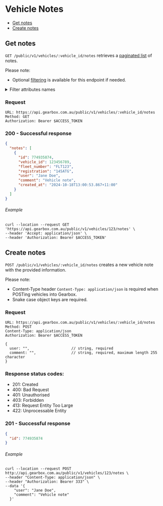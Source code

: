 # Vehicle Notes

- [Get notes](#get-notes)
- [Create notes](#create-notes)


## Get notes

`GET /public/v1/vehicles/:vehicle_id/notes` retrieves a [paginated list](../readme.md/#pagination) of notes.

Please note:

- Optional [filtering](../readme.md/#filtering) is available for this endpoint if needed.

<details>
<summary>Filter attributes names</summary>
<br>
  
- id
- user
- comment
- created_at
</details>

### Request

```
URL: https://api.gearbox.com.au/public/v1/vehicles/:vehicle_id/notes
Method: GET
Authorization: Bearer $ACCESS_TOKEN
```

### 200 - Successful response

```JSON
{
  "notes": [
    {
      "id": 774935874, 
      "vehicle_id": 123456789,
      "fleet_number": "FLT123",
      "registration": "145ATG", 
      "user": "Jane Doe",
      "comment": "Vehicle note",
      "created_at": "2024-10-18T13:00:53.867+11:00"
    }
  ]
}
```

###### Example

```
curl --location --request GET 'https://api.gearbox.com.au/public/v1/vehicles/123/notes' \
--header 'Accept: application/json' \
--header 'Authorization: Bearer $ACCESS_TOKEN'
```

## Create notes

`POST /public/v1/vehicles/:vehicle_id/notes` creates a new vehicle note with the provided information.

Please note:

- Content-Type header `Content-Type: application/json` is required when POSTing vehicles into Gearbox.
- Snake case object keys are required.

### Request

```
URL: https://api.gearbox.com.au/public/v1/vehicles/:vehicle_id/notes
Method: POST
Content-Type: application/json
Authorization: Bearer $ACCESS_TOKEN

{
  user: "",                   // string, required
  comment: "",                // string, required, maximum length 255 character
}
```

### Response status codes:

- 201: Created
- 400: Bad Request
- 401: Unauthorised
- 403: Forbidden
- 413: Request Entity Too Large
- 422: Unprocessable Entity

### 201 - Successful response

```JSON
{
  "id": 774935874
}
```

###### Example

```
curl --location --request POST http://api.gearbox.com.au/public/v1/vehicles/123/notes \
--header "Content-Type: application/json" \
--header "Authorization: Bearer 333" \
--data '{
    "user": "Jane Doe",
    "comment": "Vehicle note"
  }'
```
